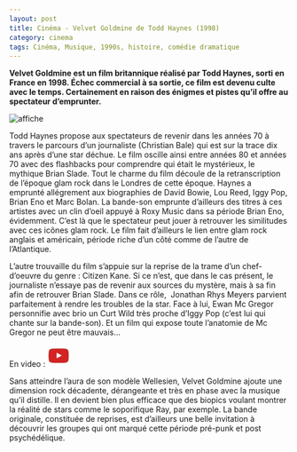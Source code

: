 ```yaml
---
layout: post
title: Cinéma - Velvet Goldmine de Todd Haynes (1998)
category: cinema
tags: Cinéma, Musique, 1990s, histoire, comédie dramatique
---
```

**Velvet Goldmine est un film britannique réalisé par Todd Haynes, sorti en France en 1998. Échec commercial à sa sortie, ce film est devenu culte avec le temps. Certainement en raison des énigmes et pistes qu’il offre au spectateur d’emprunter.**

![affiche](https://filedn.eu/llqi9IBxlYouGRXYG2xlROb/img/2012/velvetgoldmine.jpg)

Todd Haynes propose aux spectateurs de revenir dans les années 70 à travers le parcours d’un journaliste (Christian Bale) qui est sur la trace dix ans après d’une star déchue. Le film oscille ainsi entre années 80 et années 70 avec des flashbacks pour comprendre qui était le mystérieux, le mythique Brian Slade. Tout le charme du film découle de la retranscription de l’époque glam rock dans le Londres de cette époque. Haynes a emprunté allégrement aux biographies de David Bowie, Lou Reed, Iggy Pop, Brian Eno et Marc Bolan. La bande-son emprunte d’ailleurs des titres à ces artistes avec un clin d’oeil appuyé à Roxy Music dans sa période Brian Eno, évidemment. C’est là que le spectateur peut jouer à retrouver les similitudes avec ces icônes glam rock. Le film fait d’ailleurs le lien entre glam rock anglais et américain, période riche d’un côté comme de l’autre de l’Atlantique.

L’autre trouvaille du film s’appuie sur la reprise de la trame d’un chef-d’oeuvre du genre : Citizen Kane. Si ce n’est, que dans le cas présent, le journaliste n’essaye pas de revenir aux sources du mystère, mais à sa fin afin de retrouver Brian Slade. Dans ce rôle,  Jonathan Rhys Meyers parvient parfaitement à rendre les troubles de la star. Face à lui, Ewan Mc Gregor personnifie avec brio un Curt Wild très proche d’Iggy Pop (c’est lui qui chante sur la bande-son). Et un film qui expose toute l’anatomie de Mc Gregor ne peut être mauvais…

En video : [![video](/images/youtube.png)](https://www.youtube.com/watch?v=Kqd8ChJ5xLk)

Sans atteindre l’aura de son modèle Wellesien, Velvet Goldmine ajoute une dimension rock décadente, dérangeante et très en phase avec la musique qu’il distille. Il en devient bien plus efficace que des biopics voulant montrer la réalité de stars comme le soporifique Ray, par exemple. La bande originale, constituée de reprises, est d’ailleurs une belle invitation à découvrir les groupes qui ont marqué cette période pré-punk et post psychédélique.

